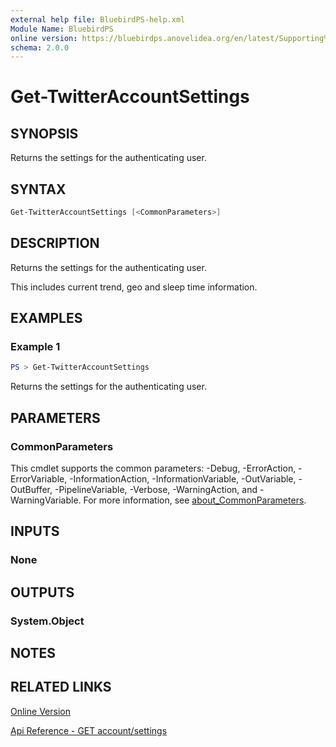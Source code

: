```yaml
---
external help file: BluebirdPS-help.xml
Module Name: BluebirdPS
online version: https://bluebirdps.anovelidea.org/en/latest/Supporting%20Commands/Get-TwitterAccountSettings
schema: 2.0.0
---
```


# Get-TwitterAccountSettings

## SYNOPSIS

Returns the settings for the authenticating user.

## SYNTAX

```powershell
Get-TwitterAccountSettings [<CommonParameters>]
```

## DESCRIPTION

Returns the settings for the authenticating user.

This includes current trend, geo and sleep time information.

## EXAMPLES

### Example 1

```powershell
PS > Get-TwitterAccountSettings
```

Returns the settings for the authenticating user.

## PARAMETERS

### CommonParameters

This cmdlet supports the common parameters: -Debug, -ErrorAction, -ErrorVariable, -InformationAction, -InformationVariable, -OutVariable, -OutBuffer, -PipelineVariable, -Verbose, -WarningAction, and -WarningVariable. For more information, see [about_CommonParameters](http://go.microsoft.com/fwlink/?LinkID=113216).

## INPUTS

### None

## OUTPUTS

### System.Object

## NOTES

## RELATED LINKS

[Online Version](https://bluebirdps.anovelidea.org/en/latest/Supporting%20Commands/Get-TwitterAccountSettings)

[Api Reference - GET account/settings](https://developer.twitter.com/en/docs/twitter-api/v1/accounts-and-users/manage-account-settings/api-reference/get-account-settings)
